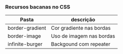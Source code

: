 ### Recursos bacanas no CSS

Pasta  | descrição
------------- | -------------
border-gradient  | Cor gradiente nas bordas
border-image  | Uso de imagem nas bordas
infinite-burger  | Backgound com repeater